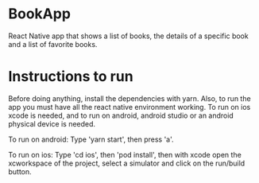 # BookApp
React Native app that shows a list of books, the details of a specific book and a list of favorite books.

# Instructions to run
Before doing anything, install the dependencies with yarn. Also, to run the app you must have all the react native environment working. To run on ios xcode is needed, and to run on android, android studio or an android physical device is needed.

To run on android:
Type 'yarn start', then press 'a'.

To run on ios:
Type 'cd ios', then 'pod install', then with xcode open the xcworkspace of the project, select a simulator and click on the run/build button.
